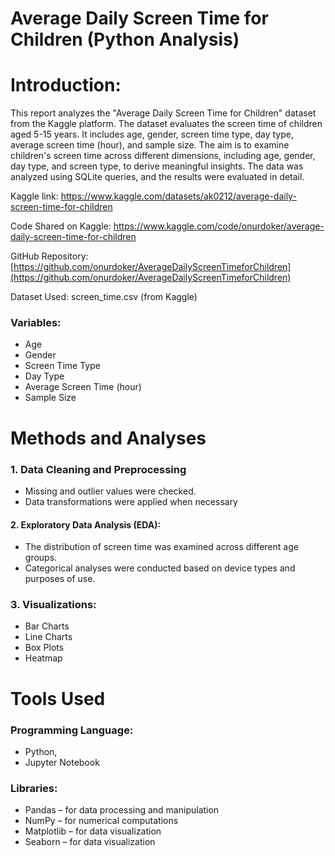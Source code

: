  # Average Daily Screen Time for Children (Python Analysis)

 # Introduction:
  This report analyzes the "Average Daily Screen Time for Children" dataset from the Kaggle platform. The dataset evaluates the screen time of children aged 5-15 years. It includes age, gender, screen time type, day type, average screen time (hour), and sample size. The aim is to examine children's screen time across different dimensions, including age, gender, day type, and screen type, to derive meaningful insights. The data was analyzed using SQLite queries, and the results were evaluated in detail.

  Kaggle link: https://www.kaggle.com/datasets/ak0212/average-daily-screen-time-for-children
  
  Code Shared on Kaggle: https://www.kaggle.com/code/onurdoker/average-daily-screen-time-for-children
  
  GitHub Repository: [https://github.com/onurdoker/AverageDailyScreenTimeforChildren](https://github.com/onurdoker/AverageDailyScreenTimeforChildren)

  Dataset Used: screen_time.csv (from Kaggle)

  ### Variables:
  - Age
  - Gender
  - Screen Time Type
  - Day Type
  - Average Screen Time (hour)
  - Sample Size

  # Methods and Analyses

  ### 1. Data Cleaning and Preprocessing
  - Missing and outlier values were checked.
  - Data transformations were applied when necessary
	
 #### 2.	Exploratory Data Analysis (EDA):
  - The distribution of screen time was examined across different age groups.
  - Categorical analyses were conducted based on device types and purposes of use.
	
 ### 3.	Visualizations:
 - Bar Charts 
 - Line Charts
 - Box Plots
 - Heatmap 
  
  # Tools Used
  ### Programming Language: 
  - Python,
  - Jupyter Notebook
  
  ### Libraries:
  -	Pandas – for data processing and manipulation
  -	NumPy – for numerical computations
  -	Matplotlib – for data visualization
  -	Seaborn – for data visualization

  

  
